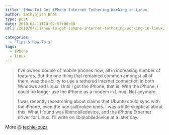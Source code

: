 ```yaml
---
title: '[How-To] Get iPhone Internet Tethering Working in Linux'
author: Sathyajith Bhat
type: post
date: 2010-04-11T18:02:57+00:00
url: /2010/04/11/how-to-get-iphone-internet-tethering-working-in-linux/

categories:
  - "Tips & How-To's"
tags:
  - iPhone
  - linux
---
```

> I've owned couple of mobile phones now, all in increasing number of features. But the one thing that remained common amongst all of them, was the ability to use a tethered Internet connection in both Windows and Linux. Until I got the iPhone, that is. With the iPhone, I could no longer use the iPhone as a modem in Linux. Not anymore.
> 
> I was recently researching about claims that Ubuntu could sync with the iPhone, even the non-jailbroken ones. I was a little skeptical about this. What I found was libimobiledevice, and the iPhone Ethernet driver for Linux. I'll write on libimobiledevice at a later day.

More @ [techie-buzz][1]

 [1]: https://techie-buzz.com/linux-tips/getting-iphone-internet-tethering-working-in-linux.html
